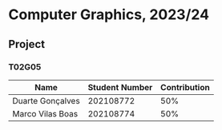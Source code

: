 # Computer Graphics, 2023/24

## Project

### T02G05

| Name             | Student Number | Contribution |
| ---------------- | -------------- | ------------ |
| Duarte Gonçalves | 202108772      | 50%          |
| Marco Vilas Boas | 202108774      | 50%          |
